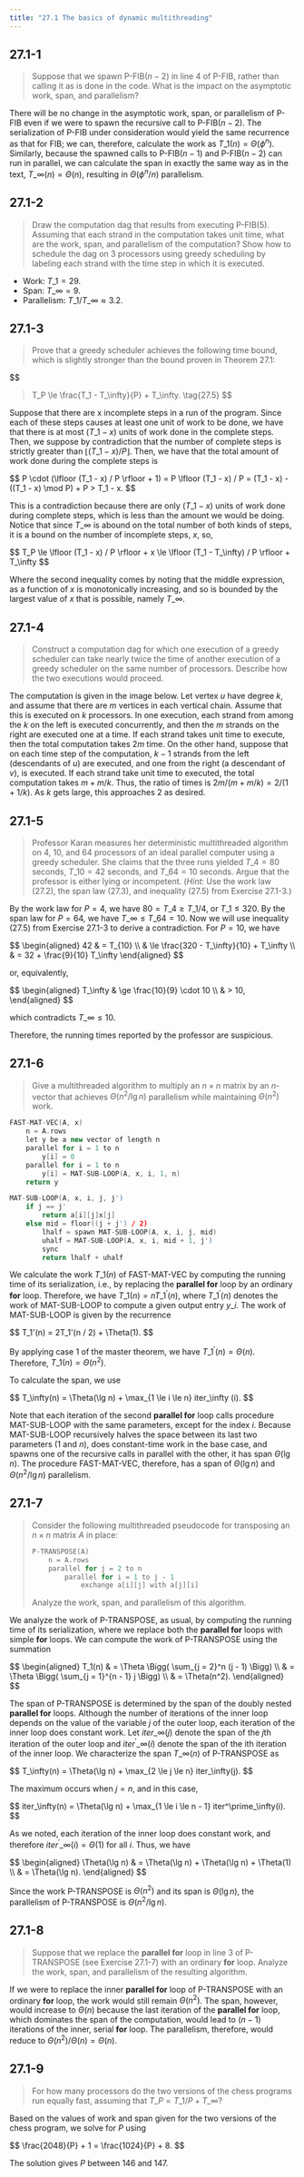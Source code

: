 ```yaml
---
title: "27.1 The basics of dynamic multithreading"
---
```


## 27.1-1

> Suppose that we spawn $\text{P-FIB}(n - 2)$ in line 4 of $\text{P-FIB}$, rather than calling it as is done in the code. What is the impact on the asymptotic work, span, and parallelism?

There will be no change in the asymptotic work, span, or parallelism of $\text{P-FIB}$ even if we were to spawn the recursive call to $\text{P-FIB}(n - 2)$. The serialization of $\text{P-FIB}$ under consideration would yield the same recurrence as that for $\text{FIB}$; we can, therefore, calculate the work as $T\_1(n) = \Theta(\phi^n)$. Similarly, because the spawned calls to $\text{P-FIB}(n - 1)$ and $\text{P-FIB}(n - 2)$ can run in parallel, we can calculate the span in exactly the same way as in the text, $T\_\infty(n) = \Theta(n)$, resulting in $\Theta(\phi^n / n)$ parallelism.

## 27.1-2

> Draw the computation dag that results from executing $\text{P-FIB}(5)$. Assuming that each strand in the computation takes unit time, what are the work, span, and parallelism of the computation? Show how to schedule the dag on 3 processors using greedy scheduling by labeling each strand with the time step in which it is executed.

- Work: $T\_1 = 29$.
- Span: $T\_\infty = 9$.
- Parallelism: $T\_1 / T\_\infty \approx 3.2$.

## 27.1-3

> Prove that a greedy scheduler achieves the following time bound, which is slightly stronger than the bound proven in Theorem 27.1:
> 
> <div>
$$
> T_P \le \frac{T_1 - T_\infty}{P} + T_\infty. \tag{27.5}
> $$
> </div>

Suppose that there are x incomplete steps in a run of the program. Since each of these steps causes at least one unit of work to be done, we have that there is at most $(T\_1 - x)$ units of work done in the complete steps. Then, we suppose by contradiction that the number of complete steps is strictly greater than $\lfloor (T\_1 - x) / P \rfloor$. Then, we have that the total amount of work done during the complete steps is

<div>
$$
P \cdot (\lfloor (T_1 - x) / P \rfloor + 1) = P \lfloor (T_1 - x) / P = (T_1 - x) - ((T_1 - x) \mod P) + P > T_1 - x.
$$
</div>

This is a contradiction because there are only $(T\_1 - x)$ units of work done during complete steps, which is less than the amount we would be doing. Notice that since $T\_\infty$ is abound on the total number of both kinds of steps, it is a bound on the number of incomplete steps, $x$, so,

<div>
$$
T_P \le \lfloor (T_1 - x) / P \rfloor + x \le \lfloor (T_1 - T_\infty) / P \rfloor + T_\infty
$$
</div>

Where the second inequality comes by noting that the middle expression, as a function of $x$ is monotonically increasing, and so is bounded by the largest value of $x$ that is possible, namely $T\_\infty$.

## 27.1-4

> Construct a computation dag for which one execution of a greedy scheduler can take nearly twice the time of another execution of a greedy scheduler on the same number of processors. Describe how the two executions would proceed.

The computation is given in the image below. Let vertex $u$ have degree $k$, and assume that there are $m$ vertices in each vertical chain. Assume that this is executed on $k$ processors. In one execution, each strand from among the $k$ on the left is executed concurrently, and then the $m$ strands on the right are executed one at a time. If each strand takes unit time to execute, then the total computation takes $2m$ time. On the other hand, suppose that on each time step of the computation, $k - 1$ strands from the left (descendants of $u$) are executed, and one from the right (a descendant of $v$), is executed. If each strand take unit time to executed, the total computation takes $m + m / k$. Thus, the ratio of times is $2m / (m + m / k) = 2 / (1 + 1 / k)$. As $k$ gets large, this approaches $2$ as desired.

## 27.1-5

> Professor Karan measures her deterministic multithreaded algorithm on $4$, $10$, and $64$ processors of an ideal parallel computer using a greedy scheduler. She claims that the three runs yielded $T\_4 = 80$ seconds, $T\_{10} = 42$ seconds, and $T\_{64} = 10$ seconds. Argue that the professor is either lying or incompetent. ($\textit{Hint:}$ Use the work law $\text{(27.2)}$, the span law $\text{(27.3)}$, and inequality $\text{(27.5)}$ from Exercise 27.1-3.)

By the work law for $P = 4$, we have $80 = T\_4 \ge T\_1 / 4$, or $T\_1 \le 320$. By the span law for $P = 64$, we have $T\_\infty \le T\_{64} = 10$. Now we will use inequality $\text{(27.5)}$ from Exercise 27.1-3 to derive a contradiction. For $P = 10$, we have

<div>
$$
\begin{aligned}
42 & =   T_{10} \\
   & \le \frac{320 - T_\infty}{10} + T_\infty \\
   & =   32 + \frac{9}{10} T_\infty
\end{aligned}
$$
</div>

or, equivalently,

<div>
$$
\begin{aligned}
T_\infty & \ge \frac{10}{9} \cdot 10 \\
         & >   10,
\end{aligned}
$$
</div>

which contradicts $T\_\infty \le 10$.

Therefore, the running times reported by the professor are suspicious.

## 27.1-6

> Give a multithreaded algorithm to multiply an $n \times n$ matrix by an $n$-vector that achieves $\Theta(n^2 / \lg n)$ parallelism while maintaining $\Theta(n^2)$ work.

```cpp
FAST-MAT-VEC(A, x)
    n = A.rows
    let y be a new vector of length n
    parallel for i = 1 to n
        y[i] = 0
    parallel for i = 1 to n
        y[i] = MAT-SUB-LOOP(A, x, i, 1, n)
    return y
```

```cpp
MAT-SUB-LOOP(A, x, i, j, j')
    if j == j'
        return a[i][j]x[j]
    else mid = floor((j + j') / 2)
        lhalf = spawn MAT-SUB-LOOP(A, x, i, j, mid)
        uhalf = MAT-SUB-LOOP(A, x, i, mid + 1, j')
        sync
        return lhalf + uhalf
```

We calculate the work $T\_1(n)$ of $\text{FAST-MAT-VEC}$ by computing the running time of its serialization, i.e., by replacing the **parallel for** loop by an ordinary **for** loop. Therefore, we have $T\_1(n) = n T\_1^\prime(n)$, where $T\_1^\prime(n)$ denotes the work of $\text{MAT-SUB-LOOP}$ to compute a given output entry $y\_i$. The work of $\text{MAT-SUB-LOOP}$ is given by the recurrence

<div>
$$
T_1'(n) = 2T_1'(n / 2) + \Theta(1).
$$
</div>

By applying case 1 of the master theorem, we have $T\_1^\prime(n) = \Theta(n)$. Therefore, $T\_1(n) = \Theta(n^2)$.

To calculate the span, we use

<div>
$$
T_\infty(n) = \Theta(\lg n) + \max_{1 \le i \le n} iter_\infty (i).
$$
</div>

Note that each iteration of the second **parallel for** loop calls procedure $\text{MAT-SUB-LOOP}$ with the same parameters, except for the index $i$. Because $\text{MAT-SUB-LOOP}$ recursively halves the space between its last two parameters ($1$ and $n$), does constant-time work in the base case, and spawns one of the recursive calls in parallel with the other, it has span $\Theta(\lg n)$. The procedure $\text{FAST-MAT-VEC}$, therefore, has a span of $\Theta(\lg n)$ and $\Theta(n^2 / \lg n)$ parallelism.

## 27.1-7

> Consider the following multithreaded pseudocode for transposing an $n \times n$ matrix $A$ in place:
> 
> ```cpp
> P-TRANSPOSE(A)
>     n = A.rows
>     parallel for j = 2 to n
>         parallel for i = 1 to j - 1
>             exchange a[i][j] with a[j][i]
> ```
>
> Analyze the work, span, and parallelism of this algorithm.

We analyze the work of $\text{P-TRANSPOSE}$, as usual, by computing the running time of its serialization, where we replace both the **parallel for** loops with simple **for** loops. We can compute the work of $\text{P-TRANSPOSE}$ using the summation

<div>
$$
\begin{aligned}
T_1(n) & = \Theta \Bigg( \sum_{j = 2}^n (j - 1) \Bigg) \\
       & = \Theta \Bigg( \sum_{j = 1}^{n - 1} j \Bigg) \\
       & = \Theta(n^2).
\end{aligned}
$$
</div>

The span of $\text{P-TRANSPOSE}$ is determined by the span of the doubly nested **parallel for** loops. Although the number of iterations of the inner loop depends on the value of the variable $j$ of the outer loop, each iteration of the inner loop does constant work. Let $iter\_\infty(j)$ denote the span of the $j$th iteration of the outer loop and $iter^\prime\_\infty(i)$ denote the span of the ith iteration of the inner loop. We characterize the span $T\_\infty(n)$ of $\text{P-TRANSPOSE}$ as

<div>
$$
T_\infty(n) = \Theta(\lg n) + \max_{2 \le j \le n} iter_\infty(j).
$$
</div>

The maximum occurs when $j = n$, and in this case,

<div>
$$
iter_\infty(n) = \Theta(\lg n) + \max_{1 \le i \le n - 1} iter^\prime_\infty(i).
$$
</div>

As we noted, each iteration of the inner loop does constant work, and therefore $iter^\prime\_\infty(i) = \Theta(1)$ for all $i$. Thus, we have

<div>
$$
\begin{aligned}
\Theta(\lg n)
    & = \Theta(\lg n) + \Theta(\lg n) + \Theta(1) \\
    & = \Theta(\lg n).
\end{aligned}
$$
</div>

Since the work $\text{P-TRANSPOSE}$ is $\Theta(n^2)$ and its span is $\Theta(\lg n)$, the parallelism of $\text{P-TRANSPOSE}$ is $\Theta(n^2 / \lg n)$.

## 27.1-8

> Suppose that we replace the **parallel for** loop in line 3 of $\text{P-TRANSPOSE}$ (see Exercise 27.1-7) with an ordinary **for** loop. Analyze the work, span, and parallelism of the resulting algorithm.

If we were to replace the inner **parallel for** loop of $\text{P-TRANSPOSE}$ with an ordinary **for** loop, the work would still remain $\Theta(n^2)$. The span, however, would increase to $\Theta(n)$ because the last iteration of the **parallel for** loop, which dominates the span of the computation, would lead to $(n - 1)$ iterations of the inner, serial **for** loop. The parallelism, therefore, would reduce to $\Theta(n^2) / \Theta(n) = \Theta(n)$.

## 27.1-9

> For how many processors do the two versions of the chess programs run equally fast, assuming that $T\_P = T\_1 / P + T\_\infty$?

Based on the values of work and span given for the two versions of the chess program, we solve for $P$ using

<div>
$$
\frac{2048}{P} + 1 = \frac{1024}{P} + 8.
$$
</div>

The solution gives $P$ between $146$ and $147$.
